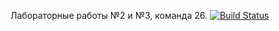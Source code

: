 Лабораторные работы №2 и №3, команда 26.
[![Build Status](https://travis-ci.com/abramov26/project26laba2.svg?branch=master)](https://travis-ci.com/abramov26/project26laba2)
